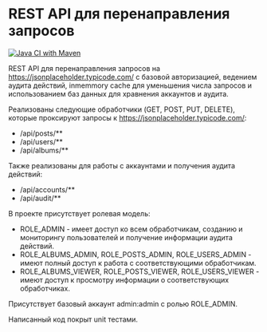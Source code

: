 # REST API для перенаправления запросов 
 [![Java CI with Maven](https://github.com/DinozavrrrDan/vk_application/actions/workflows/maven.yml/badge.svg)](https://github.com/DinozavrrrDan/vk_application/actions/workflows/maven.yml)
 
REST API для перенаправления запросов на https://jsonplaceholder.typicode.com/ с базовой авторизацией, ведением аудита действий, inmemmory cache для уменьшения числа запросов и использованием баз данных для хравнения аккаунтов и аудита.

Реализованы следующие обработчики (GET, POST, PUT, DELETE), которые проксируют запросы к https://jsonplaceholder.typicode.com/: 
- /api/posts/**
- /api/users/**
- /api/albums/**
  
Также реализованы для работы с аккаунтами и получения аудита действий:
- /api/accounts/**
- /api/audit/**

В проекте присутствует ролевая модель:
- ROLE_ADMIN - имеет доступ ко всем обработчикам, созданию и мониторингу пользователей и получение информации аудита действий.
- ROLE_ALBUMS_ADMIN, ROLE_POSTS_ADMIN, ROLE_USERS_ADMIN - имеют полный доступ к работа с соответствующими обработчикам.
- ROLE_ALBUMS_VIEWER, ROLE_POSTS_VIEWER, ROLE_USERS_VIEWER - имеют доступ к просмотру информации о соответствующих обработчиках.

Присутствует базовый аккаунт admin:admin с ролью ROLE_ADMIN.

Написанный код покрыт unit тестами.
